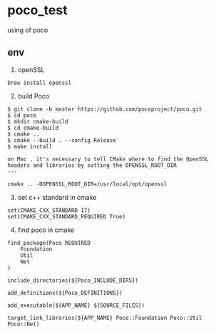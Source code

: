 # poco_test
using of poco 


## env 
1) openSSL
```
brew install openssl
```

2) build Poco
```
$ git clone -b master https://github.com/pocoproject/poco.git
$ cd poco
$ mkdir cmake-build
$ cd cmake-build
$ cmake ..
$ cmake --build . --config Release
$ make install 
```

```
on Mac , it's necessary to tell CMake where to find the OpenSSL headers and libraries by setting the OPENSSL_ROOT_DIR
---

cmake .. -DOPENSSL_ROOT_DIR=/usr/local/opt/openssl
```

3) set c++ standard in cmake 

```
set(CMAKE_CXX_STANDARD 17)
set(CMAKE_CXX_STANDARD_REQUIRED True)
```

4) find poco in cmake 

```
find_package(Poco REQUIRED 
    Foundation 
    Util 
    Net
)

include_directories(${Poco_INCLUDE_DIRS})

add_definitions(${Poco_DEFINITIONS})

add_executable(${APP_NAME} ${SOURCE_FILES})

target_link_libraries(${APP_NAME} Poco::Foundation Poco::Util Poco::Net)
```




